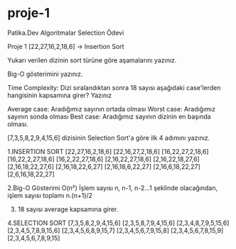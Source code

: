 # proje-1

Patika.Dev Algoritmalar Selection Ödevi

Proje 1 [22,27,16,2,18,6] -> Insertion Sort

Yukarı verilen dizinin sort türüne göre aşamalarını yazınız.

Big-O gösterimini yazınız.

Time Complexity: Dizi sıralandıktan sonra 18 sayısı aşağıdaki case'lerden hangisinin kapsamına girer? Yazınız

Average case: Aradığımız sayının ortada olması Worst case: Aradığımız sayının sonda olması Best case: Aradığımız sayının dizinin en başında olması.

[7,3,5,8,2,9,4,15,6] dizisinin Selection Sort'a göre ilk 4 adımını yazınız.


1.INSERTION SORT
[22,27,16,2,18,6] [22,16,27,2,18,6] [16,22,27,2,18,6] [16,22,2,27,18,6] [16,2,22,27,18,6] [2,16,22,27,18,6] [2,16,22,18,27,6] [2,16,18,22,27,6] [2,16,18,22,6,27] [2,16,18,6,22,27] [2,16,6,18,22,27] [2,6,16,18,22,27]

2.Big-O Gösterimi O(n²)  İşlem sayısı n, n-1, n-2...1 şeklinde olacağından, işlem sayısı toplamı n.(n+1)/2

3. 18 sayısı average kapsamına girer.

4.SELECTION SORT
[7,3,5,8,2,9,4,15,6] [2,3,5,8,7,9,4,15,6] [2,3,4,8,7,9,5,15,6] [2,3,4,5,7,8,9,15,6] [2,3,4,5,6,8,9,15,7] [2,3,4,5,6,7,9,15,8] [2,3,4,5,6,7,8,15,9] [2,3,4,5,6,7,8,9,15]
